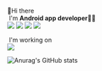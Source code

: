 👋Hi there
</br>
&nbsp;I'm <b>Android app developer</b>👨‍💻
<br/>
<a href="https://notion.so/" target="_blank"><img src="https://img.shields.io/badge/-Notion-000000?style=flat-square&logo=Notion&logoColor=ffffff"/></a>
<a href="https://www.tistory.com/" target="_blank"><img src="https://img.shields.io/badge/-Tistory-000000?style=flat-square&logo=Tistory&logoColor=ffffff"/></a>
<a href="https://https://www.instagram.com/_the9o_/" target="_blank"><img src="https://img.shields.io/badge/-Instagram-E4405F?style=flat-square&logo=Notion&logoColor=ffffff"/></a>
<a href="fjrlvkdlxj@gmail.com" target="_blank"><img src="https://img.shields.io/badge/-Gmail-EA4335?style=flat-square&logo=Notion&logoColor=ffffff"/></a>

&nbsp;I'm working on
<br/>
<img src="https://img.shields.io/badge/-Kotlin-000000?style=flat-square&logo=Kotlin&logoColor=ffffff"/></a>


![Anurag's GitHub stats](https://github-readme-stats.vercel.app/api?username=DeokWooAhn&&show_icons=true&theme=radical)


<!--
**DeokWooAhn/DeokWooAhn** is a ✨ _special_ ✨ repository because its `README.md` (this file) appears on your GitHub profile.

Here are some ideas to get you started:

- 👯 I’m looking to collaborate on ...
- 🤔 I’m looking for help with ...
- 🔭 I’m currently working on 
- 🌱 I’m currently learning ...
- 💬 Ask me about ...
- 📫 How to reach me: ...
- 😄 Pronouns: ...
- ⚡ Fun fact: ...
-->
